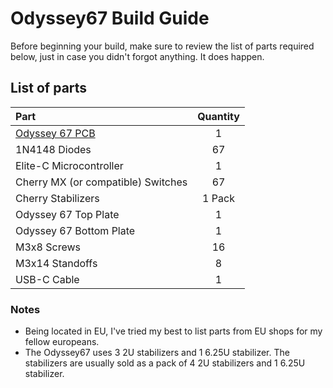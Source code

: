 # Odyssey67 Build Guide

 Before beginning your build, make sure to review the list of parts required below, just in case you didn't forgot anything. It does happen.

## List of parts

 Part  |  Quantity
 :----  |  :--------:
 [Odyssey 67 PCB](https://github.com/aureliengmichaud/Odyssey67/tree/master/PCB/Gerbers)  |  1
 1N4148 Diodes  |  67
 Elite-C Microcontroller  |  1
 Cherry MX (or compatible) Switches  |  67
 Cherry Stabilizers  |  1 Pack
 Odyssey 67 Top Plate  |  1
 Odyssey 67 Bottom Plate  |  1
 M3x8 Screws  |  16
 M3x14 Standoffs  |  8
 USB-C Cable  | 1

### Notes

 * Being located in EU, I've tried my best to list parts from EU shops for my fellow europeans.
 * The Odyssey67 uses 3 2U stabilizers and 1 6.25U stabilizer. The stabilizers are usually sold as a pack of 4 2U stabilizers and 1 6.25U stabilizer.
